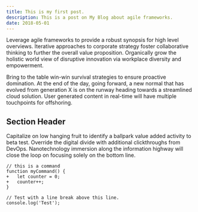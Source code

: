 ```yaml
---
title: This is my first post.
description: This is a post on My Blog about agile frameworks.
date: 2018-05-01
---
```

Leverage agile frameworks to provide a robust synopsis for high level overviews. Iterative approaches to corporate strategy foster collaborative thinking to further the overall value proposition. Organically grow the holistic world view of disruptive innovation via workplace diversity and empowerment.

Bring to the table win-win survival strategies to ensure proactive domination. At the end of the day, going forward, a new normal that has evolved from generation X is on the runway heading towards a streamlined cloud solution. User generated content in real-time will have multiple touchpoints for offshoring.

## Section Header

Capitalize on low hanging fruit to identify a ballpark value added activity to beta test. Override the digital divide with additional clickthroughs from DevOps. Nanotechnology immersion along the information highway will close the loop on focusing solely on the bottom line.

```diff-js
// this is a command
function myCommand() {
+	let counter = 0;
+	counter++;
}

// Test with a line break above this line.
console.log('Test');
```
